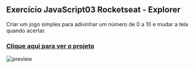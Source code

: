 ## Exercício JavaScript03 Rocketseat - Explorer
Criar um jogo simples para adivinhar um número de 0 a 10 e mudar a tela quando acertar.
### [Clique aqui para ver o projeto](https://colelladev.github.io/exeJavaScript03/)
![preview](./preview.JPEG)
